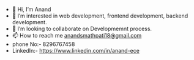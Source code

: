 - 👋 Hi, I’m Anand
- 👀 I’m interested in web development, frontend development, backend development.
- 💞️ I’m looking to collaborate on Developmemnt process.
- 📫 How to reach me anandsmathpati18@gmail.com
- phone No:- 8296767458
- LinkedIn:- https://www.linkedin.com/in/anand-ece 

<!---
Anandswamy18/Anandswamy18 is a ✨ special ✨ repository because its `README.md` (this file) appears on your GitHub profile.
You can click the Preview link to take a look at your changes.
--->
